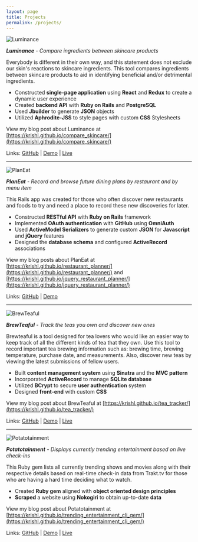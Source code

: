 ```yaml
---
layout: page
title: Projects
permalink: /projects/
---
```


![Luminance](https://angel.co/cdn-cgi/image/width=207,height=132,format=auto,fit=scale-down/https://s3.amazonaws.com/poly-screenshots.angel.co/Project/11/610203/d5d086357fee2074c4ac3fce565d2d6a-original.png)

  ***Luminance** - Compare ingredients between skincare products*

Everybody is different in their own way, and this statement does not exclude our skin's reactions to skincare ingredients. This tool compares ingredients between skincare products to aid in identifying beneficial and/or detrimental ingredients.

+ Constructed **single-page application** using **React** and **Redux** to create a dynamic user experience  
+ Created **backend API** with **Ruby on Rails** and **PostgreSQL**  
+ Used **Jbuilder** to generate **JSON** objects  
+ Utilized **Aphrodite-JSS** to style pages with custom **CSS** Stylesheets  
 
 View my blog post about Luminance at  [https://krishl.github.io/compare_skincare/](https://krishl.github.io/compare_skincare/)

Links: [GitHub](https://github.com/krishl/sk-client) | [Demo](https://youtu.be/OR25Jn-b5Hs) | [Live](https://whispering-reaches-27170.herokuapp.com/)

---

![PlanEat](https://angel.co/cdn-cgi/image/width=207,height=132,format=auto,fit=scale-down/https://s3.amazonaws.com/poly-screenshots.angel.co/Project/67/610215/74fc6abf7dffc10a62a3ba8f336657ec-original.png)

  ***PlanEat** - Record and browse future dining plans by restaurant and by menu item*

This Rails app was created for those who often discover new restaurants and foods to try and need a place to record these new discoveries for later.
 
+ Constructed **RESTful API** with **Ruby on Rails** framework
+ Implemented **OAuth authentication** with **GitHub** using **OmniAuth**
+ Used **ActiveModel Serializers** to generate custom **JSON** for **Javascript** and **jQuery** features
+ Designed the **database schema** and configured **ActiveRecord** associations

View my blog posts about PlanEat at [https://krishl.github.io/restaurant_planner/](https://krishl.github.io/restaurant_planner/) and [https://krishl.github.io/jquery_restaurant_planner/](https://krishl.github.io/jquery_restaurant_planner/)


Links: [GitHub](https://github.com/krishl/restaurant-planner) | [Demo](https://youtu.be/dHIpagwbFAg)

---

![BrewTeaful](https://angel.co/cdn-cgi/image/width=207,height=132,format=auto,fit=scale-down/https://s3.amazonaws.com/poly-screenshots.angel.co/Project/29/610217/a0125687ca29ebfae19d61c047123cbf-original.png)

  ***BrewTeaful** - Track the teas you own and discover new ones*

Brewteaful is a tool designed for tea lovers who would like an easier way to keep track of all the different kinds of tea that they own. Use this tool to record important tea brewing information such as: brewing time, brewing temperature, purchase date, and measurements. Also, discover new teas by viewing the latest submissions of fellow users.
 
+ Built **content management system** using **Sinatra** and the **MVC pattern**
+ Incorporated **ActiveRecord** to manage **SQLite database**
+ Utilized **BCrypt** to secure **user authentication** system
+ Designed **front-end** with custom **CSS**

View my blog post about BrewTeaful at [https://krishl.github.io/tea_tracker/](https://krishl.github.io/tea_tracker/)

Links: [GitHub](https://github.com/krishl/tea-tracker) | [Demo](https://youtu.be/ePRSymu5SNw) | [Live](https://calm-stream-16313.herokuapp.com/)

---

![Potatotainment](https://angel.co/cdn-cgi/image/width=207,height=132,format=auto,fit=scale-down/https://s3.amazonaws.com/poly-screenshots.angel.co/Project/b5/610218/ab63c0e64da5bc0d1301e8e15f4832aa-original.png)

  ***Potatotainment** - Displays currently trending entertainment based on live check-ins*

This Ruby gem lists all currently trending shows and movies along with their respective details based on real-time check-in data from Trakt.tv for those who are having a hard time deciding what to watch.
 
+ Created **Ruby gem** aligned with **object oriented design principles**
+ **Scraped** a website using **Nokogiri** to obtain up-to-date **data**

View my blog post about Potatotainment at [https://krishl.github.io/trending_entertainment_cli_gem/](https://krishl.github.io/trending_entertainment_cli_gem/)


Links: [GitHub](https://github.com/krishl/trending-entertainment-cli-app) | [Demo](https://youtu.be/WzMI70dfPSE) | [Live](https://rubygems.org/gems/trending_entertainment_cli_app)
